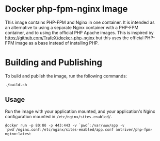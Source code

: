 # Docker php-fpm-nginx Image

This image contains PHP-FPM and Nginx in one container.
It is intended as an alternative to using a separate Nginx container with a PHP-FPM container, and to using the official PHP Apache images.
This is inspired by https://github.com/TrafeX/docker-php-nginx but this uses the official PHP-FPM image as a base instead of installing PHP.

# Building and Publishing

To build and publish the image, run the following commands:

    ./build.sh

## Usage

Run the image with your application mounted, and your application's Nginx configuration mounted in `/etc/nginx/sites-enabled/`.

    docker run -p 80:80 -p 443:443 -v `pwd`:/var/www/app -v `pwd`/nginx.conf:/etc/nginx/sites-enabled/app.conf antriver/php-fpm-nginx:latest
